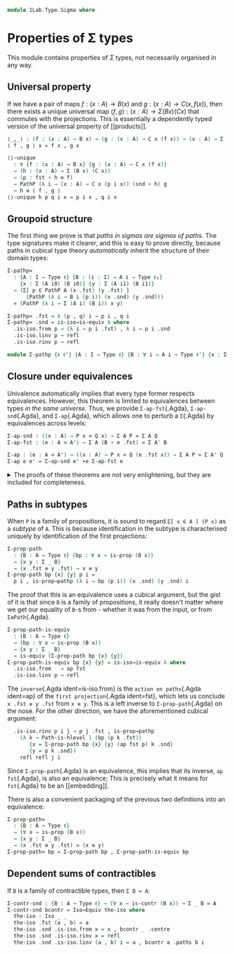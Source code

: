 <!--
```agda
open import 1Lab.HLevel
open import 1Lab.Equiv
open import 1Lab.Path
open import 1Lab.Type
```
-->

```agda
module 1Lab.Type.Sigma where
```

<!--
```agda
private variable
  ℓ ℓ₁ : Level
  A A' X X' Y Y' Z Z' : Type ℓ
  B P Q : A → Type ℓ
  C : (x : A) → B x → Type ℓ
```
-->

# Properties of Σ types

This module contains properties of $\Sigma$ types, not necessarily
organised in any way.

## Universal property

If we have a pair of maps $f : (x : A) \to B(x)$ and $g : (x : A) \to C(x, f(x))$,
then there exists a unique universal map $\langle f , g \rangle : (x : A) \to \Sigma (B x) (C x)$
that commutes with the projections. This is essentially a dependently
typed version of the universal property of [[products]].

```agda
⟨_,_⟩ : (f : (x : A) → B x) → (g : (x : A) → C x (f x)) → (x : A) → Σ (B x) (C x)
⟨ f , g ⟩ x = f x , g x

⟨⟩-unique
  : ∀ {f : (x : A) → B x} {g : (x : A) → C x (f x)}
  → (h : (x : A) → Σ (B x) (C x))
  → (p : fst ∘ h ≡ f)
  → PathP (λ i → (x : A) → C x (p i x)) (snd ∘ h) g
  → h ≡ ⟨ f , g ⟩
⟨⟩-unique h p q i x = p i x , q i x
```

## Groupoid structure

The first thing we prove is that _paths in sigmas are sigmas of paths_.
The type signatures make it clearer, and this is easy to prove directly,
because paths in cubical type theory _automatically_ inherit the
structure of their domain types:

```agda
Σ-pathp≃
  : {A : I → Type ℓ} {B : (i : I) → A i → Type ℓ₁}
    {x : Σ (A i0) (B i0)} {y : Σ (A i1) (B i1)}
  → (Σ[ p ∈ PathP A (x .fst) (y .fst) ]
      (PathP (λ i → B i (p i)) (x .snd) (y .snd)))
  ≃ (PathP (λ i → Σ (A i) (B i)) x y)

Σ-pathp≃ .fst = λ (p , q) i → p i , q i
Σ-pathp≃ .snd = is-iso→is-equiv λ where
  .is-iso.from p → (λ i → p i .fst) , λ i → p i .snd
  .is-iso.linv p → refl
  .is-iso.rinv p → refl

module Σ-pathp {ℓ ℓ'} {A : I → Type ℓ} {B : ∀ i → A i → Type ℓ'} {x : Σ (A i0) (B i0)} {y : Σ (A i1) (B i1)} = Equiv (Σ-pathp≃ {A = A} {B} {x} {y})
```

## Closure under equivalences

Univalence automatically implies that every type former respects
equivalences. However, this theorem is limited to equivalences between
types _in the same universe_. Thus, we provide `Σ-ap-fst`{.Agda},
`Σ-ap-snd`{.Agda}, and `Σ-ap`{.Agda}, which allows one to perturb a
`Σ`{.Agda} by equivalences across levels:

```agda
Σ-ap-snd : ((x : A) → P x ≃ Q x) → Σ A P ≃ Σ A Q
Σ-ap-fst : (e : A ≃ A') → Σ A (B ∘ e .fst) ≃ Σ A' B

Σ-ap : (e : A ≃ A') → ((x : A) → P x ≃ Q (e .fst x)) → Σ A P ≃ Σ A' Q
Σ-ap e e' = Σ-ap-snd e' ∙e Σ-ap-fst e
```

<details>
<summary> The proofs of these theorems are not very enlightening, but
they are included for completeness. </summary>

```agda
Σ-ap-snd {A = A} {P = P} {Q = Q} pointwise = eqv where
  module pwise {i} = Equiv (pointwise i)

  eqv : (Σ _ P) ≃ (Σ _ Q)
  eqv .fst (i , x) = i , pwise.to x
  eqv .snd = is-iso→is-equiv λ where
    .is-iso.from (i , x) → i , pwise.from x
    .is-iso.linv (i , x) → ap₂ _,_ refl (pwise.η _)
    .is-iso.rinv (i , x) → ap₂ _,_ refl (pwise.ε _)

Σ-ap-fst {A = A} {A' = A'} {B = B} e = intro , isEqIntro where
  intro : Σ _ (B ∘ e .fst) → Σ _ B
  intro (a , b) = e .fst a , b

  isEqIntro : is-equiv intro
  isEqIntro .is-eqv x = contr ctr isCtr where
    PB : ∀ {x y} → x ≡ y → B x → B y → Type _
    PB p = PathP (λ i → B (p i))

    open Σ x renaming (fst to a'; snd to b)
    open Σ (e .snd .is-eqv a' .is-contr.centre) renaming (fst to ctrA; snd to α)

    ctrB : B (e .fst ctrA)
    ctrB = subst B (sym α) b

    ctrP : PB α ctrB b
    ctrP i = coe1→i (λ i → B (α i)) i b

    ctr : fibre intro x
    ctr = (ctrA , ctrB) , Σ-pathp α ctrP

    isCtr : ∀ y → ctr ≡ y
    isCtr ((r , s) , p) = λ i → (a≡r i , b!≡s i) , Σ-pathp (α≡ρ i) (coh i) where
      open Σ (Σ-pathp.from p) renaming (fst to ρ; snd to σ)
      open Σ (Σ-pathp.from (e .snd .is-eqv a' .is-contr.paths (r , ρ))) renaming (fst to a≡r; snd to α≡ρ)

      b!≡s : PB (ap (e .fst) a≡r) ctrB s
      b!≡s i = comp (λ k → B (α≡ρ i (~ k))) (∂ i) λ where
        k (i = i0) → ctrP (~ k)
        k (i = i1) → σ (~ k)
        k (k = i0) → b

      coh : PathP (λ i → PB (α≡ρ i) (b!≡s i) b) ctrP σ
      coh i j = fill (λ k → B (α≡ρ i (~ k))) (∂ i) (~ j) λ where
        k (i = i0) → ctrP (~ k)
        k (i = i1) → σ (~ k)
        k (k = i0) → b

Σ-assoc : ∀ {ℓ ℓ' ℓ''} {A : Type ℓ} {B : A → Type ℓ'} {C : (x : A) → B x → Type ℓ''}
        → (Σ[ x ∈ A ] Σ[ y ∈ B x ] C x y) ≃ (Σ[ x ∈ Σ _ B ] (C (x .fst) (x .snd)))
Σ-assoc .fst (x , y , z) = (x , y) , z
Σ-assoc .snd .is-eqv ((x , y), z) = contr (fib .fst) (fib .snd)
  where fib = strict-fibres _ ((x , y) , z)

Σ-Π-distrib : ∀ {ℓ ℓ' ℓ''} {A : Type ℓ} {B : A → Type ℓ'} {C : (x : A) → B x → Type ℓ''}
            → ((x : A) → Σ[ y ∈ B x ] C x y)
            ≃ (Σ[ f ∈ ((x : A) → B x) ] ((x : A) → C x (f x)))
Σ-Π-distrib .fst f = (fst ∘ f) , (snd ∘ f)
Σ-Π-distrib .snd .is-eqv (f , r) = contr (fib .fst) (fib .snd)
  where fib = strict-fibres (λ h → ⟨ h .fst , h .snd ⟩) (f , r)
```
</details>


## Paths in subtypes

When `P` is a family of propositions, it is sound to regard `Σ[ x ∈ A ]
(P x)` as a _subtype_ of `A`. This is because identification in the
subtype is characterised uniquely by identification of the first
projections:

```agda
Σ-prop-path
  : {B : A → Type ℓ} (bp : ∀ x → is-prop (B x))
  → {x y : Σ _ B}
  → (x .fst ≡ y .fst) → x ≡ y
Σ-prop-path bp {x} {y} p i =
  p i , is-prop→pathp (λ i → bp (p i)) (x .snd) (y .snd) i
```

The proof that this is an equivalence uses a cubical argument, but the
gist of it is that since `B` is a family of propositions, it really
doesn't matter where we get our equality of `B`-s from - whether it was
from the input, or from `Σ≡Path`{.Agda}.

```agda
Σ-prop-path-is-equiv
  : {B : A → Type ℓ}
  → (bp : ∀ x → is-prop (B x))
  → {x y : Σ _ B}
  → is-equiv (Σ-prop-path bp {x} {y})
Σ-prop-path-is-equiv bp {x} {y} = is-iso→is-equiv λ where
  .is-iso.from   → ap fst
  .is-iso.linv p → refl
```

The `inverse`{.Agda ident=is-iso.from} is the `action on paths`{.Agda
ident=ap} of the `first projection`{.Agda ident=fst}, which lets us
conclude `x .fst ≡ y .fst` from `x ≡ y`. This is a left inverse to
`Σ-prop-path`{.Agda} on the nose. For the other direction, we have the
aforementioned cubical argument:

```agda
  .is-iso.rinv p i j → p j .fst , is-prop→pathp
    (λ k → Path-is-hlevel 1 (bp (p k .fst))
       {x = Σ-prop-path bp {x} {y} (ap fst p) k .snd}
       {y = p k .snd})
    refl refl j i
```

Since `Σ-prop-path`{.Agda} is an equivalence, this implies that its
inverse, `ap fst`{.Agda}, is also an equivalence; This is precisely what
it means for `fst`{.Agda} to be an [[embedding]].

There is also a convenient packaging of the previous two definitions
into an equivalence:

```agda
Σ-prop-path≃
  : {B : A → Type ℓ}
  → (∀ x → is-prop (B x))
  → {x y : Σ _ B}
  → (x .fst ≡ y .fst) ≃ (x ≡ y)
Σ-prop-path≃ bp = Σ-prop-path bp , Σ-prop-path-is-equiv bp
```

<!--
```agda
Σ-prop-square
  : ∀ {ℓ ℓ'} {A : Type ℓ} {B : A → Type ℓ'}
  → {w x y z : Σ _ B}
  → (∀ x → is-prop (B x))
  → {p : x ≡ w} {q : x ≡ y} {s : w ≡ z} {r : y ≡ z}
  → Square (ap fst p) (ap fst q) (ap fst s) (ap fst r)
  → Square p q s r
Σ-prop-square Bprop sq i j .fst = sq i j
Σ-prop-square Bprop {p} {q} {s} {r} sq i j .snd =
  is-prop→squarep (λ i j → Bprop (sq i j))
    (ap snd p) (ap snd q) (ap snd s) (ap snd r) i j

Σ-set-square
  : ∀ {ℓ ℓ'} {A : Type ℓ} {B : A → Type ℓ'}
  → {w x y z : Σ _ B}
  → (∀ x → is-set (B x))
  → {p : x ≡ w} {q : x ≡ y} {s : w ≡ z} {r : y ≡ z}
  → Square (ap fst p) (ap fst q) (ap fst s) (ap fst r)
  → Square p q s r
Σ-set-square Bset sq i j .fst = sq i j
Σ-set-square Bset {p} {q} {s} {r} sq i j .snd =
  is-set→squarep (λ i j → Bset (sq i j))
    (ap snd p) (ap snd q) (ap snd s) (ap snd r) i j
```
-->

## Dependent sums of contractibles

If `B` is a family of contractible types, then `Σ B ≃ A`:

```agda
Σ-contr-snd : {B : A → Type ℓ} → (∀ x → is-contr (B x)) → Σ _ B ≃ A
Σ-contr-snd bcontr = Iso→Equiv the-iso where
  the-iso : Iso _ _
  the-iso .fst (a , b) = a
  the-iso .snd .is-iso.from x = x , bcontr _ .centre
  the-iso .snd .is-iso.rinv x = refl
  the-iso .snd .is-iso.linv (a , b) i = a , bcontr a .paths b i
```

<!--
```agda
Σ-map
  : (f : A → A')
  → ({x : A} → P x → Q (f x)) → Σ _ P → Σ _ Q
Σ-map f g (x , y) = f x , g y

Σ-map₂ : ({x : A} → P x → Q x) → Σ _ P → Σ _ Q
Σ-map₂ f (x , y) = (x , f y)

×-map : (A → A') → (X → X') → A × X → A' × X'
×-map f g (x , y) = (f x , g y)

×-map₁ : (A → A') → A × X → A' × X
×-map₁ f = ×-map f id

×-map₂ : (X → X') → A × X → A × X'
×-map₂ f = ×-map id f
```
-->

<!--
```agda
_,ₚ_ = Σ-pathp
infixr 4 _,ₚ_

Σ-prop-pathp
  : ∀ {ℓ ℓ'} {A : I → Type ℓ} {B : ∀ i → A i → Type ℓ'}
  → (∀ i x → is-prop (B i x))
  → {x : Σ (A i0) (B i0)} {y : Σ (A i1) (B i1)}
  → PathP A (x .fst) (y .fst)
  → PathP (λ i → Σ (A i) (B i)) x y
Σ-prop-pathp bp {x} {y} p i =
  p i , is-prop→pathp (λ i → bp i (p i)) (x .snd) (y .snd) i

Σ-inj-set
  : ∀ {ℓ ℓ'} {A : Type ℓ} {B : A → Type ℓ'} {x y z}
  → is-set A
  → Path (Σ A B) (x , y) (x , z)
  → y ≡ z
Σ-inj-set {B = B} {y = y} {z} aset path =
  subst (λ e → e ≡ z) (ap (λ e → transport (ap B e) y) (aset _ _ _ _) ∙ transport-refl y)
    (from-pathp (ap snd path))

Σ-swap₂
  : ∀ {ℓ ℓ' ℓ''} {A : Type ℓ} {B : Type ℓ'} {C : A → B → Type ℓ''}
  → (Σ[ x ∈ A ] Σ[ y ∈ B ] (C x y)) ≃ (Σ[ y ∈ B ] Σ[ x ∈ A ] (C x y))
Σ-swap₂ .fst (x , y , f) = y , x , f
Σ-swap₂ .snd .is-eqv y = contr (f .fst) (f .snd) where
  f = strict-fibres _ y
  -- agda can actually infer the inverse here, which is neat

×-swap
  : ∀ {ℓ ℓ'} {A : Type ℓ} {B : Type ℓ'}
  → (A × B) ≃ (B × A)
×-swap .fst (x , y) = y , x
×-swap .snd .is-eqv y = contr (f .fst) (f .snd) where
  f = strict-fibres _ y

Σ-contr-fst
  : ∀ {ℓ ℓ'} {A : Type ℓ} {B : A → Type ℓ'}
  → (c : is-contr A)
  → (Σ A B) ≃ B (c .centre)
Σ-contr-fst {B = B} c .fst (_ , p) = subst B (sym (c .paths _)) p
Σ-contr-fst {B = B} c .snd = is-iso→is-equiv λ where
  .is-iso.from x → _ , x
  .is-iso.rinv x → ap (λ e → subst B e x) (is-contr→is-set c _ _ _ _) ∙ transport-refl x
  .is-iso.linv x → Σ-path (c .paths _) (transport⁻transport (ap B (sym (c .paths (x .fst)))) (x .snd))
```
-->

<!--
```agda
module _ {ℓ ℓ' ℓ''} {X : Type ℓ} {Y : X → Type ℓ'} {Z : (x : X) → Y x → Type ℓ''} where
  curry : ((p : Σ X Y) → Z (p .fst) (p .snd)) → (x : X) → (y : Y x) → Z x y
  curry f a b = f (a , b)

  uncurry : ((x : X) → (y : Y x) → Z x y) → (p : Σ X Y) → Z (p .fst) (p .snd)
  uncurry f (a , b) = f a b

  curry≃ : ((p : Σ X Y) → Z (p .fst) (p .snd)) ≃ ((x : X) → (y : Y x) → Z x y)
  curry≃ .fst = curry
  curry≃ .snd .is-eqv f .centre = strict-fibres uncurry f .fst
  curry≃ .snd .is-eqv f .paths  = strict-fibres uncurry f .snd
```
-->

